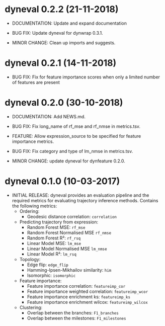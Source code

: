 # dyneval 0.2.2 (21-11-2018)

* DOCUMENTATION: Update and expand documentation

* BUG FIX: Update dyneval for dynwrap 0.3.1.

* MINOR CHANGE: Clean up imports and suggests.

# dyneval 0.2.1 (14-11-2018)

* BUG FIX: Fix for feature importance scores when only a limited number of features are present

# dyneval 0.2.0 (30-10-2018)

* DOCUMENTATION: Add NEWS.md.

* BUG FIX: Fix long_name of rf_mse and rf_nmse in metrics.tsv.

* FEATURE: Allow expression_source to be specified for feature importance metrics.

* BUG FIX: Fix category and type of lm_nmse in metrics.tsv.

* MINOR CHANGE: update dyneval for dynfeature 0.2.0.

# dyneval 0.1.0 (10-03-2017)

* INITIAL RELEASE: dyneval provides an evaluation pipeline and the required metrics for evaluating trajectory inference methods.
  Contains the following metrics:
   - Ordering:
     * Geodesic distance correlation: `correlation`
   - Predicting trajectory from expression:
     * Random Forest MSE: `rf_mse`
     * Random Forest Normalised MSE `rf_nmse`
     * Random Forest R²: `rf_rsq`
     * Linear Model MSE: `lm_mse`
     * Linear Model Normalised MSE `lm_nmse`
     * Linear Model R²: `lm_rsq`
   - Topology:
     * Edge flip: `edge_flip`
     * Hamming-Ipsen-Mikhailov similarity: `him`
     * Isomorphic: `isomorphic`
   - Feature importance:
     * Feature importance correlation: `featureimp_cor`
     * Feature importance weighted correlation: `featureimp_wcor`
     * Feature importance enrichment ks: `featureimp_ks`
     * Feature importance enrichment wilcox: `featureimp_wilcox`
   - Clustering:
     * Overlap between the branches: `F1_branches`
     * Overlap between the milestones: `F1_milestones`
